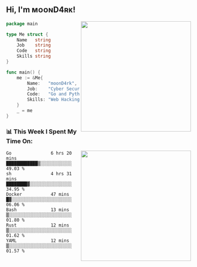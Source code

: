 <h2> Hi, I'm ᴍᴏᴏɴD4ʀᴋ!</h2>
<img align='right' src="https://github-readme-stats.vercel.app/api?username=moond4rk&show_icons=true&theme=radical" width="300">


```go
package main

type Me struct {
	Name   string
	Job    string
	Code   string
	Skills string
}

func main() {
	me := &Me{
		Name:   "moonD4rk",
		Job:    "Cyber Security Engineer",
		Code:   "Go and Python and Others",
		Skills: "Web Hacking ^o^",
	}
	_ = me
}
```



<h3>📊 This Week I Spent My Time On:</h3>
<img align='right' src="https://spotify-github-profile.vercel.app/api/view?uid=zbgk3g7ojwjwrwrleo6u8mhub&cover_image=true&theme=novatorem" width="300">

<!--START_SECTION:waka-->

```text
Go               6 hrs 20 mins   ████████████▒░░░░░░░░░░░░   49.03 %
sh               4 hrs 31 mins   ████████▓░░░░░░░░░░░░░░░░   34.95 %
Docker           47 mins         █▓░░░░░░░░░░░░░░░░░░░░░░░   06.06 %
Bash             13 mins         ▒░░░░░░░░░░░░░░░░░░░░░░░░   01.80 %
Rust             12 mins         ▒░░░░░░░░░░░░░░░░░░░░░░░░   01.62 %
YAML             12 mins         ▒░░░░░░░░░░░░░░░░░░░░░░░░   01.57 %
```

<!--END_SECTION:waka-->

